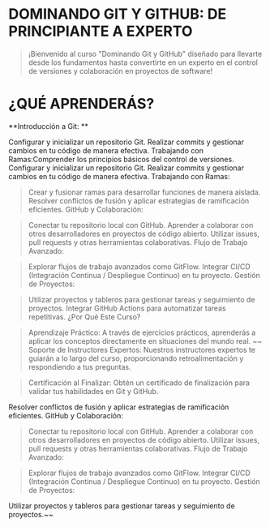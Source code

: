 # DOMINANDO GIT Y GITHUB: DE PRINCIPIANTE A EXPERTO


> ¡Bienvenido al curso "Dominando Git y GitHub" diseñado para llevarte desde los fundamentos hasta convertirte en un experto en el control de versiones y colaboración en proyectos de software!

# ¿QUÉ APRENDERÁS?

**Introducción a Git:
**
> 
Configurar y inicializar un repositorio Git.
Realizar commits y gestionar cambios en tu código de manera efectiva.
Trabajando con Ramas:Comprender los principios básicos del control de versiones.
Configurar y inicializar un repositorio Git.
Realizar commits y gestionar cambios en tu código de manera efectiva.
Trabajando con Ramas:

> Crear y fusionar ramas para desarrollar funciones de manera aislada.
Resolver conflictos de fusión y aplicar estrategias de ramificación eficientes.
GitHub y Colaboración:

> Conectar tu repositorio local con GitHub.
Aprender a colaborar con otros desarrolladores en proyectos de código abierto.
Utilizar issues, pull requests y otras herramientas colaborativas.
Flujo de Trabajo Avanzado:

> Explorar flujos de trabajo avanzados como GitFlow.
Integrar CI/CD (Integración Continua / Despliegue Continuo) en tu proyecto.
Gestión de Proyectos:

> Utilizar proyectos y tableros para gestionar tareas y seguimiento de proyectos.
Integrar GitHub Actions para automatizar tareas repetitivas.
¿Por Qué Este Curso?

> Aprendizaje Práctico: A través de ejercicios prácticos, aprenderás a aplicar los conceptos directamente en situaciones del mundo real.
~~
> Soporte de Instructores Expertos: Nuestros instructores expertos te guiarán a lo largo del curso, proporcionando retroalimentación y respondiendo a tus preguntas.

> Certificación al Finalizar: Obtén un certificado de finalización para validar tus habilidades en Git y GitHub.

> 
Resolver conflictos de fusión y aplicar estrategias de ramificación eficientes.
GitHub y Colaboración:

> Conectar tu repositorio local con GitHub.
Aprender a colaborar con otros desarrolladores en proyectos de código abierto.
Utilizar issues, pull requests y otras herramientas colaborativas.
Flujo de Trabajo Avanzado:

> Explorar flujos de trabajo avanzados como GitFlow.
Integrar CI/CD (Integración Continua / Despliegue Continuo) en tu proyecto.
Gestión de Proyectos:

Utilizar proyectos y tableros para gestionar tareas y seguimiento de proyectos.~~